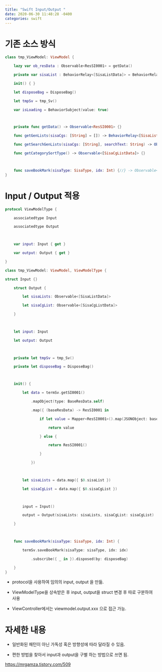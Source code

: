 ```yaml
---
title: "Swift Input/Output "
date: 2020-06-30 11:48:28 -0400
categories: swift
---
```


# 기존 소스 방식

~~~swift
class tmp_ViewModel: ViewModel {

    lazy var ob_resData : Observable<ResSI0001> = getData()

    private var sisaList : BehaviorRelay<[SisaListData]> = BehaviorRelay(value: [])

    init() { }

    let disposeBag = DisposeBag()

    let tmpSv = tmp_Sv()    

    var isLoading = BehaviorSubject(value: true)



    private func getData() -> Observable<ResSI0001> {}

    func getGenLists(sisaCgs: [String] = []) -> BehaviorRelay<[SisaListData]>{}

    func getSearchGenLists(sisaCgs: [String], searchText: String) -> Observable<[SisaListData]> {}

    func getCategorySortType() -> Observable<[SisaCgListData]> {}



    func saveBookMark(sisaType: SisaType, idx: Int) {//} -> Observable<> {}
}
~~~

# Input / Output 적용

~~~swift
protocol ViewModelType {

    associatedtype Input

    associatedtype Output

 

    var input: Input { get }

    var output: Output { get }

}

class tmp_ViewModel: ViewModel, ViewModelType {

struct Input {}

    struct Output {

        let sisaLists: Observable<[SisaListData]>    

        let sisaCgList: Observable<[SisaCgListData]>

    }

    

    let input: Input

    let output: Output

    

    private let tmpSv = tmp_Sv()

    private let disposeBag = DisposeBag()



    init() {

        let data = termSv.getSI0001()

            .mapObject(type: BaseResData.self)

            .map({ (baseResData) -> ResSI0001 in

                if let value = Mapper<ResSI0001>().map(JSONObject: baseResData.message?.body) {

                    return value

                } else {

                    return ResSI0001()

                }

            })

        

        let sisaLists = data.map({ $0.sisaList })

        let sisaCgList = data.map({ $0.sisaCgList })

        

        input = Input()

        output = Output(sisaLists: sisaLists, sisaCgList: sisaCgList)

    }

    

    func saveBookMark(sisaType: SisaType, idx: Int) {

        termSv.saveBookMark(sisaType: sisaType, idx: idx)

            .subscribe({ _ in }).disposed(by: disposeBag)

    }
}
~~~


* protocol을 사용하여 임의의 input, output 을 만듦.

* ViewModelType을 상속받은 후 input, output을 struct 변경 후 따로 구분하여 사용

* ViewController에서는 viewmodel.output.xxx 으로 접근 가능.



# 자세한 내용

* 일반화된 패턴이 아닌 가독성 혹은 방향성에 따라 달라질 수 있음.

* 편한 방법을 찾아서 input과 output을 구별 하는 방법으로 쓰면 됨.

<https://mrgamza.tistory.com/509>
